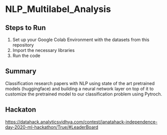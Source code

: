 # NLP_Multilabel_Analysis

## Steps to Run
1. Set up your Google Colab Environment with the datasets from this repository
2. Import the necessary libraries 
3. Run the code

## Summary
Classification research papers with NLP using state of the art pretrained models (huggingface)
and building a neural network layer on top of it to customize the pretrained model to our classification problem using Pytroch.

## Hackaton
https://datahack.analyticsvidhya.com/contest/janatahack-independence-day-2020-ml-hackathon/True/#LeaderBoard

